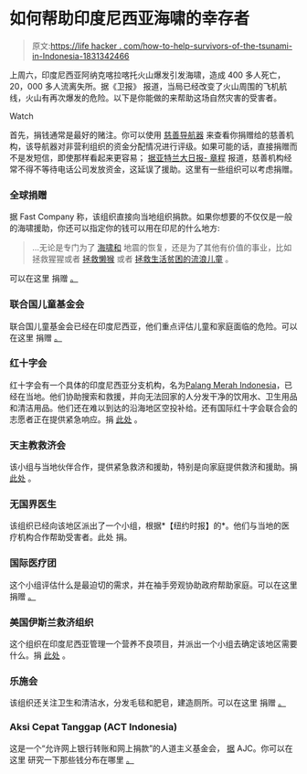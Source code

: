 # 如何帮助印度尼西亚海啸的幸存者

> 原文:[https://life hacker . com/how-to-help-survivors-of-the-tsunami-in-Indonesia-1831342466](https://lifehacker.com/how-to-help-survivors-of-the-tsunami-in-indonesia-1831342466)

上周六，印度尼西亚阿纳克喀拉喀托火山爆发引发海啸，造成 400 多人死亡，20，000 多人流离失所。据《卫报》 报道，当局已经改变了火山周围的飞机航线，火山有再次爆发的危险。以下是你能做的来帮助这场自然灾害的受害者。

Watch

首先，捐钱通常是最好的赌注。你可以使用 [慈善导航器](https://www.charitynavigator.org/) 来查看你捐赠给的慈善机构，该导航器对非营利组织的资金分配情况进行评级。如果可能的话，直接捐赠而不是发短信，即使那样看起来更容易； [据亚特兰大日报- 章程](https://www.ajc.com/news/indonesia-tsunami-here-how-help-with-relief-efforts/2A4SWTFBn6OEytdgmeNOUL/) 报道，慈善机构经常不得不等待电话公司发放资金，这延误了援助。这里有一些组织可以考虑捐赠。

### **全球捐赠**

据 Fast Company 称，该组织直接向当地组织捐款。如果你想要的不仅仅是一般的海啸援助，你还可以指定你的钱可以用在印尼的什么地方:

> ...无论是专门为了 [海啸和](https://www.globalgiving.org/projects/indonesia-tsunami-relief-fund/) 地震的恢复，还是为了其他有价值的事业，比如拯救猩猩或者 [拯救懒猴](https://www.globalgiving.org/projects/we-kukang-sumatra-slow-loris-need-medical-devices/) 或者 [拯救生活贫困的流浪儿童](https://www.globalgiving.org/projects/save-street-children-from-a-life-of-poverty/) 。

可以在这里 捐赠 [。](https://www.globalgiving.org/projects/indonesia-earthquake-and-tsunami-relief-fund/?rf=homepage)

### **联合国儿童基金会**

联合国儿童基金会已经在印度尼西亚，他们重点评估儿童和家庭面临的危险。可以在这里 捐赠 [。](https://www.unicefusa.org/stories/rescue-and-relief-efforts-underway-after-tsunami-hits-indonesia/35302)

### **红十字会**

红十字会有一个具体的印度尼西亚分支机构，名为[Palang Merah Indonesia](http://donasi.pmi.or.id/)，已经在当地。他们协助搜索和救援，并向无法回家的人分发干净的饮用水、卫生用品和清洁用品。他们还在难以到达的沿海地区空投补给。还有国际红十字会联合会的志愿者正在提供紧急响应。捐 [此处](https://www.ifrc.org/en/donate-us/) 。

### **天主教救济会**

该小组与当地伙伴合作，提供紧急救济和援助，特别是向家庭提供救济和援助。捐 [此处](https://support.crs.org/donate/indonesia-tsunami) 。

### **无国界医生**

该组织已经向该地区派出了一个小组，根据*【纽约时报】的*。他们与当地的医疗机构合作帮助受害者。此处 捐。

### **国际医疗团**

这个小组评估什么是最迫切的需求，并在袖手旁观协助政府帮助家庭。可以在这里 捐赠 [。](https://give.internationalmedicalcorps.org/page/36087/donate/1?ea.tracking.id=DP~EINS~DPIHH1912)

### **美国伊斯兰救济组织**

这个组织在印度尼西亚管理一个营养不良项目，并派出一个小组去确定该地区需要什么。捐 [此处](https://secure.irusa.org/donate/donate-now?_ga=2.68649489.1826875729.1545617803-1442229712.1519874640) 。

### **乐施会**

该组织还关注卫生和清洁水，分发毛毯和肥皂，建造厕所。可以在这里 捐赠 [。](https://secure2.oxfamamerica.org/page/contribute/earthquake-and-tsunami-in-indonesia-donate-now) 

### **Aksi Cepat Tanggap (ACT Indonesia)**

这是一个“允许网上银行转账和网上捐款”的人道主义基金会， [据](https://www.ajc.com/news/indonesia-tsunami-here-how-help-with-relief-efforts/2A4SWTFBn6OEytdgmeNOUL/) AJC。你可以在这里 研究一下那些钱分布在哪里 [。](https://act.id/en)